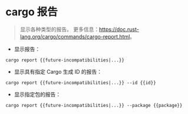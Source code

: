 # cargo 报告

> 显示各种类型的报告。
> 更多信息：<https://doc.rust-lang.org/cargo/commands/cargo-report.html>。

- 显示报告：

`cargo report {{future-incompatibilities|...}}`

- 显示具有指定 Cargo 生成 ID 的报告：

`cargo report {{future-incompatibilities|...}} --id {{id}}`

- 显示指定包的报告：

`cargo report {{future-incompatibilities|...}} --package {{package}}`